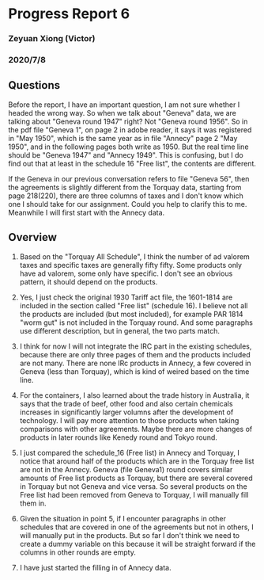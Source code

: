 # Progress Report 6

### Zeyuan Xiong (Victor)
### 2020/7/8

## Questions

Before the report, I have an important question, I am not sure whether I headed the wrong way. So when we talk about "Geneva" data, we are talking about "Geneva round 1947" right? Not "Geneva round 1956". So in the pdf file "Geneva 1", on page 2 in adobe reader, it says it was registered in "May 1950", which is the same year as in file "Annecy" page 2 "May 1950", and in the following pages both write as 1950. But the real time line should be "Geneva 1947" and "Annecy 1949". This is confusing, but I do find out that at least in the schedule 16 "Free list", the contents are different.  

If the Geneva in our previous conversation refers to file "Geneva 56", then the agreements is slightly different from the Torquay data, starting from page 218(220), there are three columns of taxes and I don't know which one I should take for our assignment. Could you help to clarify this to me. Meanwhile I will first start with the Annecy data.


## Overview

1. Based on the "Torquay All Schedule",  I think the number of ad valorem taxes and specific taxes are generally fifty fifty. Some products only have ad valorem, some only have specific. I don't see an obvious pattern, it should depend on the products.

2. Yes, I just check the original 1930 Tariff act file, the 1601-1814 are included in the section called "Free list" (schedule 16). I believe not all the products are included (but most included), for example PAR 1814 "worm gut" is not included in the Torquay round. And some paragraphs use different description, but in general, the two parts match.

3. I think for now I will not integrate the IRC part in the existing schedules, because there are only three pages of them and the products included are not many. There are none IRc products in Annecy, a few covered in Geneva (less than Torquay), which is kind of weired based on the time line.

4. For the containers, I also learned about the trade history in Australia, it says that the trade of beef, other food and also certain chemicals increases in significantly larger volumns after the development of technology. I will pay more attention to those products when taking comparisons with other agreements. Maybe there are more changes of products in later rounds like Kenedy round and Tokyo round.

5. I just compared the schedule_16 (Free list) in Annecy and Torquay, I notice that around half of the products which are in the Torquay free list are not in the Annecy. Geneva (file Geneva1) round covers similar amounts of Free list products as Torquay, but there are several covered in Torquay but not Geneva and vice versa. So several products on the Free list had been removed from Geneva to Torquay, I will manually fill them in. 

6. Given the situation in point 5, if I encounter paragraphs in other schedules that are covered in one of the agreements but not in others, I will manually put in the products. But so far I don't think we need to create a dummy variable on this because it will be straight forward if the columns in other rounds are empty. 

7. I have just started the filling in of Annecy data.
